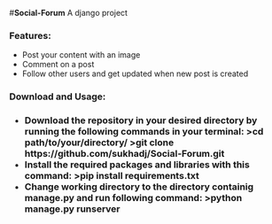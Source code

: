#__Social-Forum__ 
A django project
<h3>Features:</h3>
<ul>
  <li>Post your content with an image</li>
  <li>Comment on a post</li>
  <li>Follow other users and get updated when new post is created</li>
 </ul>
<h3>Download and Usage:<h3>
<ul>
  <li>Download the repository in your desired directory by running the following commands in your terminal:
    >cd path/to/your/directory/
    >git clone https://github.com/sukhadj/Social-Forum.git
  </li>
  <li>
    Install the required packages and libraries with this command:
    >pip install requirements.txt
    </li>
  <li>
    Change working directory to the directory containig manage.py and run following command:
    >python manage.py runserver
    </li>
  </ul>
